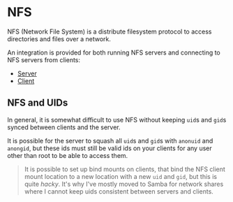 # NFS

NFS (Network File System) is a distribute filesystem protocol to access directories and files over a network.

An integration is provided for both running NFS servers and connecting to NFS servers from clients:
- [Server](./server.md)
- [Client](./client.md)

## NFS and UIDs

In general, it is somewhat difficult to use NFS without keeping `uid`s and `gid`s synced between clients and the server.

It is possible for the server to squash all `uid`s and `gid`s with `anonuid` and `anongid`, but these ids must still be valid
ids on your clients for any user other than root to be able to access them.

> It is possible to set up bind mounts on clients, that bind the NFS client mount location to a new location with
> a new `uid` and `gid`, but this is quite _hacky_. It's why I've mostly moved to Samba for network shares where I cannot keep
> uids consistent between servers and clients.

